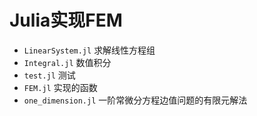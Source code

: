 # Julia实现FEM
- `LinearSystem.jl` 求解线性方程组
- `Integral.jl` 数值积分
- `test.jl` 测试
- `FEM.jl` 实现的函数
-  `one_dimension.jl` 一阶常微分方程边值问题的有限元解法